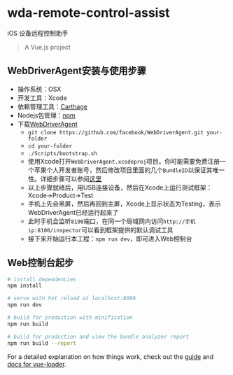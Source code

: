 # wda-remote-control-assist

iOS 设备远程控制助手

> A Vue.js project

## WebDriverAgent安装与使用步骤
* 操作系统：OSX
* 开发工具：Xcode
* 依赖管理工具：[Carthage](https://github.com/Carthage/Carthage)
* Nodejs包管理：[npm](https://www.npmjs.com/)
* 下载[WebDriverAgent](https://github.com/facebook/WebDriverAgent)
  * `git clone https://github.com/facebook/WebDriverAgent.git your-folder`
  * `cd your-folder`
  * `./Scripts/bootstrap.sh`
  * 使用Xcode打开`WebDriverAgent.xcodeproj`项目。你可能需要免费注册一个苹果个人开发者账号，然后修改项目里面的几个`BundleID`以保证其唯一性。详细步骤可以参阅[这里](https://testerhome.com/topics/10463)
  * 以上步骤就绪后，用USB连接设备，然后在Xcode上运行测试框架：Xcode->Product->Test
  * 手机上先会黑屏，然后再回到主屏，Xcode上显示状态为Testing，表示WebDriverAgent已经运行起来了
  * 此时手机会监听`8100`端口，在同一个局域网内访问`http://手机ip:8100/inspector`可以看到框架提供的默认调试工具
  * 接下来开始运行本工程：`npm run dev`，即可进入Web控制台

## Web控制台起步

``` bash
# install dependencies
npm install

# serve with hot reload at localhost:8080
npm run dev

# build for production with minification
npm run build

# build for production and view the bundle analyzer report
npm run build --report
```

For a detailed explanation on how things work, check out the [guide](http://vuejs-templates.github.io/webpack/) and [docs for vue-loader](http://vuejs.github.io/vue-loader).
